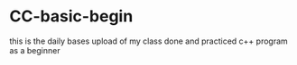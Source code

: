 # CC-basic-begin
this is the daily bases upload of my class done and practiced c++ program as a beginner 
